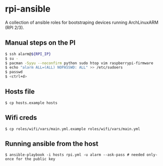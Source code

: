 # rpi-ansible
A collection of ansible roles for bootstraping devices running ArchLinuxARM (RPI 2/3).

## Manual steps on the PI
```bash
$ ssh alarm@${RPI_IP}
$ su -
$ pacman -Syyu --noconfirm python sudo htop vim raspberrypi-firmware
$ echo "alarm ALL=(ALL) NOPASSWD: ALL" >> /etc/sudoers
$ passwd
$ <ctrl+d>
```

## Hosts file
`$ cp hosts.example hosts`

## Wifi creds
`$ cp roles/wifi/vars/main.yml.example roles/wifi/vars/main.yml`

## Running ansible from the host
`$ ansible-playbook -i hosts rpi.yml -u alarm --ask-pass # needed only-once for the public key`
